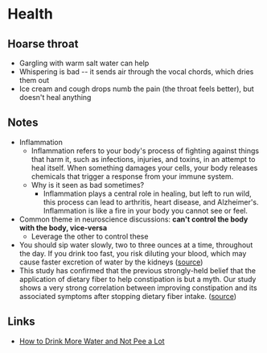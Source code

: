 # Health

## Hoarse throat

- Gargling with warm salt water can help
- Whispering is bad -- it sends air through the vocal chords, which dries them out
- Ice cream and cough drops numb the pain (the throat feels better), but doesn't heal anything

## Notes

- Inflammation
  - Inflammation refers to your body's process of fighting against things that harm it, such as infections, injuries, and toxins, in an attempt to heal itself. When something damages your cells, your body releases chemicals that trigger a response from your immune system.
  - Why is it seen as bad sometimes?
    - Inflammation plays a central role in healing, but left to run wild, this process can lead to arthritis, heart disease, and Alzheimer's. Inflammation is like a fire in your body you cannot see or feel.
- Common theme in neuroscience discussions: **can't control the body with the body, vice-versa**
  - Leverage the other to control these
- You should sip water slowly, two to three ounces at a time, throughout the day. If you drink too fast, you risk diluting your blood, which may cause faster excretion of water by the kidneys ([source](https://www.dollarshaveclub.com/content/story/youre-chugging-water-hydrate-youre-wrong#:~:text=You%20should%20sip%20water%20slowly%2C%20two%20to%20three%20ounces%20at%20a%20time%2C%20throughout%20the%20day.%20If%20you%20drink%20too%20fast%2C%20you%20risk%20diluting%20your%20blood%2C%20which%20may%20cause%20faster%20excretion%20of%20water%20by%20the%20kidneys))
- This study has confirmed that the previous strongly-held belief that the application of dietary fiber to help constipation is but a myth. Our study shows a very strong correlation between improving constipation and its associated symptoms after stopping dietary fiber intake. ([source](https://www.ncbi.nlm.nih.gov/pmc/articles/PMC3435786/#:~:text=this%20study%20has%20confirmed%20that%20the%20previous%20strongly-held%20belief%20that%20the%20application%20of%20dietary%20fiber%20to%20help%20constipation%20is%20but%20a%20myth.%20our%20study%20shows%20a%20very%20strong%20correlation%20between%20improving%20constipation%20and%20its%20associated%20symptoms%20after%20stopping%20dietary%20fiber%20intake.))

## Links

- [How to Drink More Water and Not Pee a Lot](https://spoonuniversity.com/lifestyle/drinking-water-without-peeing-a-lot)
